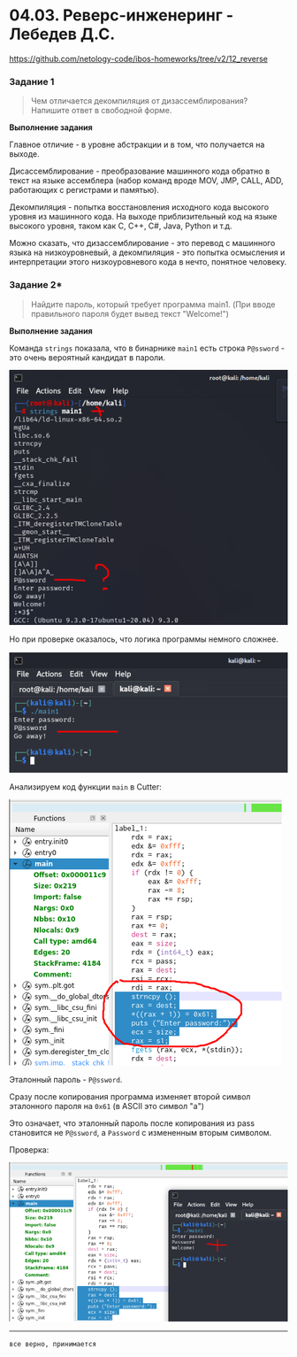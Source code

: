# 04.03. Реверс-инженеринг - Лебедев Д.С.
https://github.com/netology-code/ibos-homeworks/tree/v2/12_reverse
### Задание 1
> Чем отличается декомпиляция от дизассемблирования?  
> Напишите ответ в свободной форме.

**Выполнение задания**

Главное отличие - в уровне абстракции и в том, что получается на выходе.

Дисассемблирование - преобразование машинного кода обратно в текст на языке ассемблера (набор команд вроде MOV, JMP, CALL, ADD, работающих с регистрами и памятью).

Декомпиляция - попытка восстановления исходного кода высокого уровня из машинного кода. На выходе приблизительный код на языке высокого уровня, таком как C, C++, C#, Java, Python и т.д.

Можно сказать, что дизассемблирование - это перевод с машинного языка на низкоуровневый, а декомпиляция - это попытка осмысления и интерпретации этого низкоуровневого кода в нечто, понятное человеку.

### Задание 2*
> Найдите пароль, который требует программа main1. (При вводе правильного пароля будет вывед текст "Welcome!")

**Выполнение задания**

Команда `strings` показала, что в бинарнике `main1` есть строка `P@ssword` - это очень вероятный кандидат в пароли.

![](_att/040403/040403-02-01.png)  

Но при проверке оказалось, что логика программы немного сложнее.

![](_att/040403/040403-02-02.png)

Анализируем код функции `main` в Cutter:

![](_att/040403/040403-02-03.png) 

Эталонный пароль - `P@ssword`.

Сразу после копирования программа изменяет второй символ эталонного пароля на `0x61` (в ASCII это символ "a")

Это означает, что эталонный пароль после копирования из pass становится не `P@ssword`, а `Password` с измененным вторым символом.

Проверка:

![](_att/040403/040403-02-04.png)  

---
```
все верно, принимается
```